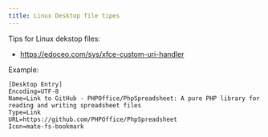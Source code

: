```yaml
---
title: Linux Desktop file tipes
---
```

Tips for Linux dekstop files:

- https://edoceo.com/sys/xfce-custom-uri-handler

Example:

```
[Desktop Entry]
Encoding=UTF-8
Name=Link to GitHub - PHPOffice/PhpSpreadsheet: A pure PHP library for reading and writing spreadsheet files
Type=Link
URL=https://github.com/PHPOffice/PhpSpreadsheet
Icon=mate-fs-bookmark
```




